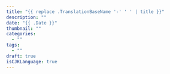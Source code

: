 ```yaml
---
title: "{{ replace .TranslationBaseName '-' ' ' | title }}"
description: ""
date: "{{ .Date }}"
thumbnail: ""
categories:
  - ""
tags:
  - ""
draft: true
isCJKLanguage: true
---
```

